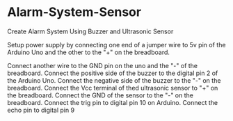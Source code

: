 # Alarm-System-Sensor
Create Alarm System Using Buzzer and Ultrasonic Sensor

Setup power supply by connecting one end of a jumper wire to 5v pin of the Arduino Uno and the other to the "+" on the breadboard.

Connect another wire to the GND pin on the uno and the "-" of the breadboard.
Connect the positive side of the buzzer to the digital pin 2 of the Arduino Uno.
Connect the negative side of the buzzer to the "-" on the breadboard.
Connect the Vcc terminal of thed ultrasonic sensor to "+" on the breadboard.
Connect the GND of the sensor to the "-" on the breadboard.
Connect the trig pin to digital pin 10 on Arduino.
Connect the echo pin to digital pin 9
